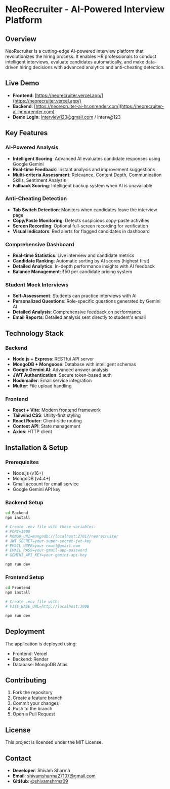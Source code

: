 # NeoRecruiter - AI-Powered Interview Platform

## Overview
NeoRecruiter is a cutting-edge AI-powered interview platform that revolutionizes the hiring process. It enables HR professionals to conduct intelligent interviews, evaluate candidates automatically, and make data-driven hiring decisions with advanced analytics and anti-cheating detection.

## Live Demo
- **Frontend**: [https://neorecruiter.vercel.app/](https://neorecruiter.vercel.app/)
- **Backend**: [https://neorecruiter-ai-hr.onrender.com](https://neorecruiter-ai-hr.onrender.com)
- **Demo Login**: interview123@gmail.com / interv@123

## Key Features

### AI-Powered Analysis
- **Intelligent Scoring**: Advanced AI evaluates candidate responses using Google Gemini
- **Real-time Feedback**: Instant analysis and improvement suggestions
- **Multi-criteria Assessment**: Relevance, Content Depth, Communication Skills, Sentiment Analysis
- **Fallback Scoring**: Intelligent backup system when AI is unavailable

### Anti-Cheating Detection
- **Tab Switch Detection**: Monitors when candidates leave the interview page
- **Copy/Paste Monitoring**: Detects suspicious copy-paste activities
- **Screen Recording**: Optional full-screen recording for verification
- **Visual Indicators**: Red alerts for flagged candidates in dashboard

### Comprehensive Dashboard
- **Real-time Statistics**: Live interview and candidate metrics
- **Candidate Ranking**: Automatic sorting by AI scores (highest first)
- **Detailed Analytics**: In-depth performance insights with AI feedback
- **Balance Management**: ₹50 per candidate pricing system

### Student Mock Interviews
- **Self-Assessment**: Students can practice interviews with AI
- **Personalized Questions**: Role-specific questions generated by Gemini AI
- **Detailed Analysis**: Comprehensive feedback on performance
- **Email Reports**: Detailed analysis sent directly to student's email

## Technology Stack

### Backend
- **Node.js + Express**: RESTful API server
- **MongoDB + Mongoose**: Database with intelligent schemas
- **Google Gemini AI**: Advanced answer analysis
- **JWT Authentication**: Secure token-based auth
- **Nodemailer**: Email service integration
- **Multer**: File upload handling

### Frontend
- **React + Vite**: Modern frontend framework
- **Tailwind CSS**: Utility-first styling
- **React Router**: Client-side routing
- **Context API**: State management
- **Axios**: HTTP client

## Installation & Setup

### Prerequisites
- Node.js (v16+)
- MongoDB (v4.4+)
- Gmail account for email service
- Google Gemini API key

### Backend Setup
```bash
cd Backend
npm install

# Create .env file with these variables:
# PORT=3000
# MONGO_URI=mongodb://localhost:27017/neorecruiter
# JWT_SECRET=your-super-secret-jwt-key
# EMAIL_USER=your-email@gmail.com
# EMAIL_PASS=your-gmail-app-password
# GEMINI_API_KEY=your-gemini-api-key

npm run dev
```

### Frontend Setup
```bash
cd Frontend
npm install

# Create .env file with:
# VITE_BASE_URL=http://localhost:3000

npm run dev
```

## Deployment
The application is deployed using:
- Frontend: Vercel
- Backend: Render
- Database: MongoDB Atlas

## Contributing
1. Fork the repository
2. Create a feature branch
3. Commit your changes
4. Push to the branch
5. Open a Pull Request

## License
This project is licensed under the MIT License.

## Contact
- **Developer**: Shivam Sharma
- **Email**: shivamsharma27107@gmail.com
- **GitHub**: [@shivamshrma09](https://github.com/shivamshrma09)
